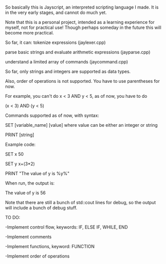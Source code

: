 So basically this is Jayscript, an interpreted scripting language I made.
It is in the very early stages, and cannot do much yet.

Note that this is a personal project, intended as a learning experience for myself, not for practical use!
Though perhaps someday in the future this will become more practical.

So far, it can: 
tokenize expressions (jaylexer.cpp)

parse basic strings and evaluate arithmetic expressions (jayparse.cpp)

understand a limited array of commands (jaycommand.cpp)


So far, only strings and integers are supported as data types.

Also, order of operations is not supported. You have to use parentheses for now.

For example, you can't do x < 3 AND y < 5, as of now, you have to do 

(x < 3) AND (y < 5)

Commands supported as of now, with syntax:

SET [variable_name] [value] where value can be either an integer or string

PRINT [string]

Example code:

SET x 50    

SET y x+(3*2)

PRINT "The value of y is %y%"


When run, the output is:

The value of y is 56

Note that there are still a bunch of std::cout lines for debug, 
so the output will include a bunch of debug stuff.


TO DO:

-Implement control flow, keywords: IF, ELSE IF, WHILE, END

-Implement comments

-Implement functions, keyword: FUNCTION

-Implement order of operations



